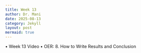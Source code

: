 ```yaml
---
title: Week 13
author: Dr. Mani
date: 2025-08-13
category: Jekyll
layout: post
mermaid: true
---
```


•	Week 13 Video
•	OER: 8. How to Write Results and Conclusion